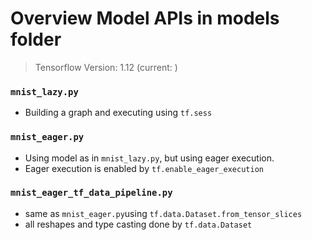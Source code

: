 # Overview Model APIs in models folder

> Tensorflow Version: 1.12
> (current: )

### `mnist_lazy.py`
- Building a graph and executing using `tf.sess`

### `mnist_eager.py` 
- Using model as in `mnist_lazy.py`, but using eager execution. 
- Eager execution is enabled by  `tf.enable_eager_execution` 

### `mnist_eager_tf_data_pipeline.py`
- same as `mnist_eager.py`using `tf.data.Dataset.from_tensor_slices`
- all reshapes and type casting done by `tf.data.Dataset`
